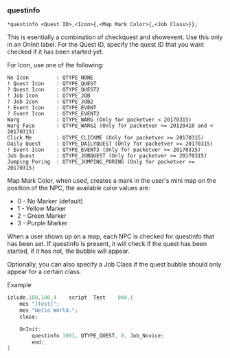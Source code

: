 ### questinfo
```
*questinfo <Quest ID>,<Icon>{,<Map Mark Color>{,<Job Class>}};
```

This is esentially a combination of checkquest and showevent. Use this only
in an OnInit label. For the Quest ID, specify the quest ID that you want
checked if it has been started yet.

For Icon, use one of the following:

```
No Icon			: QTYPE_NONE
! Quest Icon	: QTYPE_QUEST
? Quest Icon	: QTYPE_QUEST2
! Job Icon		: QTYPE_JOB
? Job Icon		: QTYPE_JOB2
! Event Icon	: QTYPE_EVENT
? Event Icon	: QTYPE_EVENT2
Warg			: QTYPE_WARG (Only for packetver < 20170315)
Warg Face		: QTYPE_WARG2 (Only for packetver >= 20120410 and < 20170315)
Click Me		: QTYPE_CLICKME (Only for packetver >= 20170315)
Daily Quest		: QTYPE_DAILYQUEST (Only for packetver >= 20170315)
! Event Icon	: QTYPE_EVENT3 (Only for packetver >= 20170315)
Job Quest		: QTYPE_JOBQUEST (Only for packetver >= 20170315)
Jumping Poring	: QTYPE_JUMPING_PORING (Only for packetver >= 20170315)
```

Map Mark Color, when used, creates a mark in the user's mini map on the position of the NPC,
the available color values are:

* 0 - No Marker (default)
* 1 - Yellow Marker
* 2 - Green Marker
* 3 - Purple Marker

When a user shows up on a map, each NPC is checked for questinfo that has been set.
If questinfo is present, it will check if the quest has been started, if it has not, the bubble will appear.

Optionally, you can also specify a Job Class if the quest bubble should only appear for a certain class.

Example
```c
izlude,100,100,4	script	Test	844,{
	mes "[Test]";
	mes "Hello World.";
	close;

	OnInit:
		questinfo 1001, QTYPE_QUEST, 0, Job_Novice;
		end;
}
```
